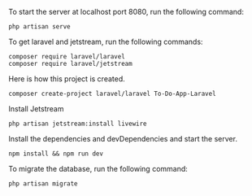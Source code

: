 To start the server at localhost port 8080, run the following command:
```
php artisan serve
```

To get laravel and jetstream, run the following commands:
```
composer require laravel/laravel
composer require laravel/jetstream
```

Here is how this project is created.
```
composer create-project laravel/laravel To-Do-App-Laravel
```

Install Jetstream
```
php artisan jetstream:install livewire
```

Install the dependencies and devDependencies and start the server.
```
npm install && npm run dev
```

To migrate the database, run the following command:
```
php artisan migrate
```